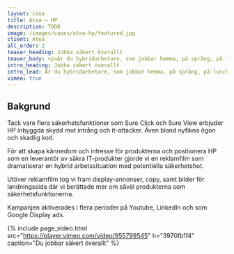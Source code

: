 ```yaml
---
layout: case
title: Atea – HP
description: TODO
image: /images/cases/atea-hp/featured.jpg
client: Atea
all_order: 2
teaser_heading: Jobba säkert överallt
teaser_body: <p>Är du hybridarbetare, som jobbar hemma, på språng, på lunchen och kanske på okända nätverk? Då behöver du säkra produkter som låter dig jobba på dina villkor.  </p>
intro_heading: Jobba säkert överallt
intro_lead: Är du hybridarbetare, som jobbar hemma, på språng, på lunchen och kanske på okända nätverk? Då behöver du säkra produkter som låter dig jobba på dina villkor.
vimeo: true
---
```


## Bakgrund

Tack vare flera säkerhetsfunktioner som Sure Click och Sure View erbjuder HP inbyggda skydd mot intrång och it-attacker. Även bland nyfikna ögon och skadlig kod.

För att skapa kännedom och intresse för produkterna och positionera HP som en leverantör av säkra IT-produkter gjorde vi en reklamfilm som dramatiserar en hybrid arbetssituation med potentiella säkerhetshot. 

Utöver reklamfilm tog vi fram display-annonser, copy, samt bilder för landningssida där vi berättade mer om såväl produkterna som säkerhetsfunktionerna.

Kampanjen aktiverades i flera perioder på Youtube, LinkedIn och som Google Display ads.

{%
  include page_video.html
  src="https://player.vimeo.com/video/955799545"
  h="3970fb1f4"
  caption="Du jobbar säkert överallt"
%}

